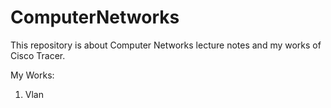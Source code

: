 # ComputerNetworks
This repository is about Computer Networks lecture notes and my works of Cisco Tracer.


My Works:
1) Vlan
